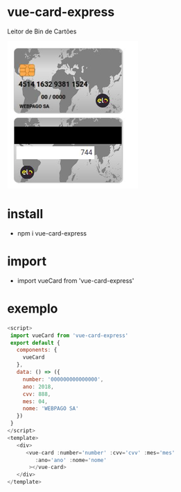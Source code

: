 # vue-card-express

Leitor de Bin de Cartões 

![img](https://raw.githubusercontent.com/WebPago/vue-card-express/master/imagens/elo.JPG)


# install 

- npm i vue-card-express


# import 
- import vueCard from 'vue-card-express'


# exemplo 
```js
<script>
 import vueCard from 'vue-card-express'
 export default {
   components: {
     vueCard
   },
   data: () => ({
     number: '000000000000000',
     ano: 2018,
     cvv: 888,
     mes: 04,
     nome: 'WEBPAGO SA'
   })
 }
</script>
<template>
   <div>
      <vue-card :number='number' :cvv='cvv' :mes='mes'
         :ano='ano' :nome='nome'
       ></vue-card>
   </div>
</template>
````
